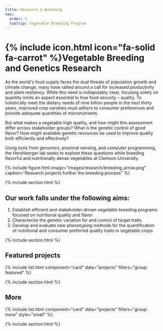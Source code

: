 ```yaml
---
title: Research & Breeding
nav:
  order: 2
  tooltip: Vegetable Breeding Program
---
```


# {% include icon.html icon="fa-solid fa-carrot" %}Vegetable Breeding and Genetics Research

As the world's food supply faces the dual threats of population growth and climate change, many have rallied around a call for increased productivity and plant resiliency. While this need is indisputably clear, focusing solely on quantity omits an aspect essential to true food security – quality. To holistically meet the dietary needs of nine billion people in the next thirty years, improved crop varieties must adhere to consumer preferences and provide adequate quantities of micronutrients.

But what makes a vegetable high quality, and how might this assessment differ across stakeholder groups? What is the genetic control of good flavor? How might available genetic resources be used to improve quality both efficiently and effectively?

Using tools from genomics, proximal sensing, and computer programming, the Hershberger lab seeks to explore these questions while breeding flavorful and nutritionally dense vegetables at Clemson University.

{%
  include figure.html
  image="images/research/breeding_arrow.png"
  caption="Research projects further the breeding process"
%}

{% include section.html %}

## Our work falls under the following aims:

1. Establish efficient and stakeholder-driven vegetable breeding programs focused on nutritional quality and flavor
2. Characterize the genetic variation for and control of target traits
3. Develop and evaluate new phenotyping methods for the quantification of nutritional and consumer preferred quality traits in vegetable crops

{% include section.html %}

## Featured projects

{% include list.html component="card" data="projects" filters="group: featured" %}

{% include section.html %}

## More

{% include list.html component="card" data="projects" filters="group: more" style="small" %}

{% include section.html %}